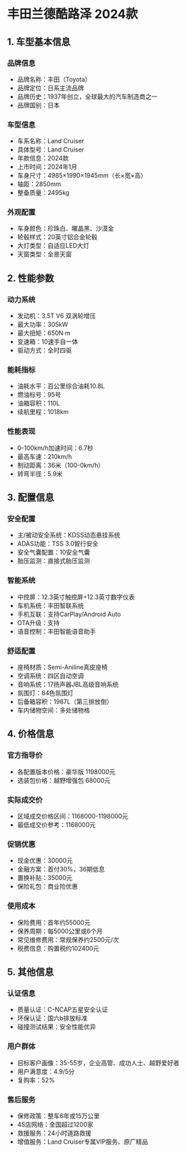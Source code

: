 # 丰田兰德酷路泽 2024款

## 1. 车型基本信息
### 品牌信息
- 品牌名称：丰田（Toyota）
- 品牌定位：日系主流品牌
- 品牌历史：1937年创立，全球最大的汽车制造商之一
- 品牌国别：日本

### 车型信息
- 车系名称：Land Cruiser
- 具体型号：Land Cruiser
- 年款信息：2024款
- 上市时间：2024年1月
- 车身尺寸：4985×1990×1945mm（长×宽×高）
- 轴距：2850mm
- 整备质量：2495kg

### 外观配置
- 车身颜色：珍珠白、曜晶黑、沙漠金
- 轮毂样式：20英寸铝合金轮毂
- 大灯类型：自适应LED大灯
- 天窗类型：全景天窗

## 2. 性能参数
### 动力系统
- 发动机：3.5T V6 双涡轮增压
- 最大功率：305kW
- 最大扭矩：650N·m
- 变速箱：10速手自一体
- 驱动方式：全时四驱

### 能耗指标
- 油耗水平：百公里综合油耗10.8L
- 燃油标号：95号
- 油箱容积：110L
- 续航里程：1018km

### 性能表现
- 0-100km/h加速时间：6.7秒
- 最高车速：210km/h
- 制动距离：36米（100-0km/h）
- 转弯半径：5.9米

## 3. 配置信息
### 安全配置
- 主/被动安全系统：KDSS动态悬挂系统
- ADAS功能：TSS 3.0智行安全
- 安全气囊配置：10安全气囊
- 胎压监测：直接式胎压监测

### 智能系统
- 中控屏：12.3英寸触控屏+12.3英寸数字仪表
- 车机系统：丰田智联系统
- 手机互联：支持CarPlay/Android Auto
- OTA升级：支持
- 语音控制：丰田智能语音助手

### 舒适配置
- 座椅材质：Semi-Aniline真皮座椅
- 空调系统：四区自动空调
- 音响系统：17扬声器JBL高级音响系统
- 氛围灯：64色氛围灯
- 后备箱容积：1967L（第三排放倒）
- 车内储物空间：多处储物格

## 4. 价格信息
### 官方指导价
- 各配置版本价格：豪华版 1198000元
- 选装包价格：越野增强包 68000元

### 实际成交价
- 区域成交价格区间：1168000-1198000元
- 最低成交价参考：1168000元

### 促销优惠
- 现金优惠：30000元
- 金融方案：首付30%，36期低息
- 置换补贴：35000元
- 保险礼包：商业险优惠

### 使用成本
- 保险费用：首年约55000元
- 保养周期：每5000公里或6个月
- 常见维修费用：常规保养约2500元/次
- 税费信息：购置税约102400元

## 5. 其他信息
### 认证信息
- 质量认证：C-NCAP五星安全认证
- 环保认证：国六b排放标准
- 碰撞测试结果：安全性能优异

### 用户群体
- 目标客户画像：35-55岁，企业高管、成功人士、越野爱好者
- 用户满意度：4.9/5分
- 复购率：52%

### 售后服务
- 保修政策：整车6年或15万公里
- 4S店网络：全国超过1200家
- 救援服务：24小时道路救援
- 增值服务：Land Cruiser专属VIP服务、原厂精品